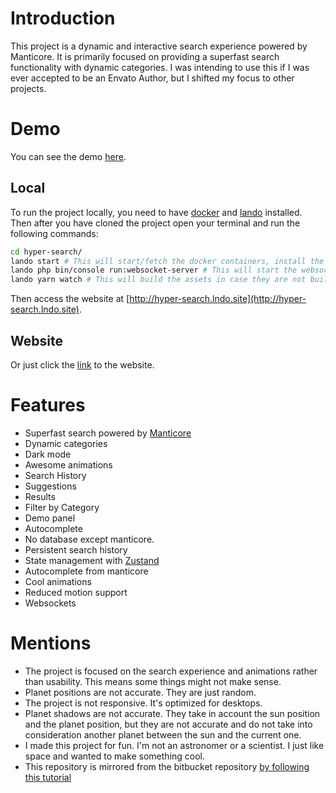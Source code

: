# Introduction

This project is a dynamic and interactive search experience powered by Manticore. It is primarily focused on providing a
superfast search functionality with dynamic categories. I was intending to use this if I was ever accepted to be an
Envato Author, but I shifted my focus to other projects.

# Demo

You can see the demo [here](https://projects.wyverr.com/hyper-search).

## Local

To run the project locally, you need to have [docker](https://docs.docker.com/get-docker/) and [lando](https://lando.dev/download/) installed. Then after you have cloned the project open your terminal and run the following commands:

```bash
cd hyper-search/
lando start # This will start/fetch the docker containers, install the dependencies (yarn and composer) and migrate and seed manticore data
lando php bin/console run:websocket-server # This will start the websocket server
lando yarn watch # This will build the assets in case they are not built already
```

Then access the website at [http://hyper-search.lndo.site](http://hyper-search.lndo.site).

## Website

Or just click the [link](https://projects.wyverr.com/hyper-search) to the website.

# Features

- Superfast search powered by [Manticore](https://manticoresearch.com/)
- Dynamic categories
- Dark mode
- Awesome animations
- Search History
- Suggestions
- Results
- Filter by Category
- Demo panel
- Autocomplete
- No database except manticore.
- Persistent search history
- State management with [Zustand](https://github.com/pmndrs/zustand)
- Autocomplete from manticore
- Cool animations
- Reduced motion support
- Websockets

# Mentions

- The project is focused on the search experience and animations rather than usability. This means some things might not
  make sense.
- Planet positions are not accurate. They are just random.
- The project is not responsive. It's optimized for desktops.
- Planet shadows are not accurate. They take in account the sun position and the planet position, but they are not
  accurate and do not take into consideration another planet between the sun and the current one.
- I made this project for fun. I'm not an astronomer or a scientist. I just like space and wanted to make something
  cool.
- This repository is mirrored from the bitbucket
  repository [by following this tutorial](https://blog.idrsolutions.com/how-to-sync-bitbucket-repo-to-github/)

